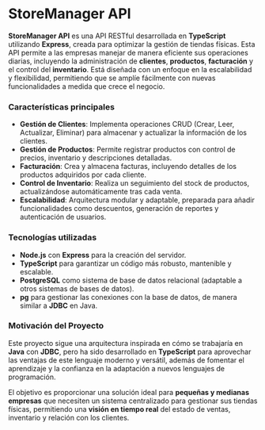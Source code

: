 # **StoreManager API**

**StoreManager API** es una API RESTful desarrollada en **TypeScript** utilizando **Express**, creada para optimizar la gestión de tiendas físicas. Esta API permite a las empresas manejar de manera eficiente sus operaciones diarias, incluyendo la administración de **clientes**, **productos**, **facturación** y el control del **inventario**. Está diseñada con un enfoque en la escalabilidad y flexibilidad, permitiendo que se amplíe fácilmente con nuevas funcionalidades a medida que crece el negocio.

### **Características principales**

- **Gestión de Clientes**: Implementa operaciones CRUD (Crear, Leer, Actualizar, Eliminar) para almacenar y actualizar la información de los clientes.
- **Gestión de Productos**: Permite registrar productos con control de precios, inventario y descripciones detalladas.
- **Facturación**: Crea y almacena facturas, incluyendo detalles de los productos adquiridos por cada cliente.
- **Control de Inventario**: Realiza un seguimiento del stock de productos, actualizándose automáticamente tras cada venta.
- **Escalabilidad**: Arquitectura modular y adaptable, preparada para añadir funcionalidades como descuentos, generación de reportes y autenticación de usuarios.

### **Tecnologías utilizadas**

- **Node.js** con **Express** para la creación del servidor.
- **TypeScript** para garantizar un código más robusto, mantenible y escalable.
- **PostgreSQL** como sistema de base de datos relacional (adaptable a otros sistemas de bases de datos).
- **pg** para gestionar las conexiones con la base de datos, de manera similar a **JDBC** en Java.

### **Motivación del Proyecto**

Este proyecto sigue una arquitectura inspirada en cómo se trabajaría en **Java** con **JDBC**, pero ha sido desarrollado en **TypeScript** para aprovechar las ventajas de este lenguaje moderno y versátil, además de fomentar el aprendizaje y la confianza en la adaptación a nuevos lenguajes de programación.

El objetivo es proporcionar una solución ideal para **pequeñas y medianas empresas** que necesiten un sistema centralizado para gestionar sus tiendas físicas, permitiendo una **visión en tiempo real** del estado de ventas, inventario y relación con los clientes.
